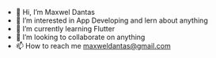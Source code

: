 - 👋 Hi, I’m Maxwel Dantas
- 👀 I’m interested in App Developing and lern about anything
- 🌱 I’m currently learning Flutter
- 💞️ I’m looking to collaborate on anything
- 📫 How to reach me maxweldantas@gmail.com

<!---
maxdantas/maxdantas is a ✨ special ✨ repository because its `README.md` (this file) appears on your GitHub profile.
You can click the Preview link to take a look at your changes.
--->

